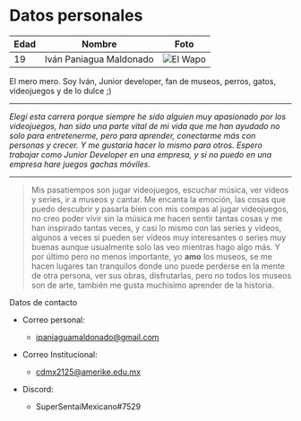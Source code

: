 # Datos personales
| Edad | Nombre | Foto |
| --- | --- | --- |
| 19 | Iván Paniagua Maldonado | ![El Wapo](https://cdn.discordapp.com/attachments/845383920458924034/1011653416466006067/IMG_20220823_100825.jpg) |

El mero mero. Soy Iván, Junior developer, fan de museos, perros, gatos, videojuegos y de lo dulce ;)

---
_Elegí esta carrera porque siempre he sido alguien muy apasionado por los videojuegos, han sido una parte vital de mi vida que me han ayudado no solo para entretenerme, pero para aprender, conectarme más con personas y crecer. Y me gustaría hacer lo mismo para otros. Espero trabajar como Junior Developer en una empresa, y si no puedo en una empresa hare juegos gachas móviles._

---


>Mis pasatiempos son jugar videojuegos, escuchar música, ver vídeos y series, ir a museos y cantar. Me encanta la emoción, las cosas que puedo descubrir y pasarla bien con mis compas al jugar videojuegos, no creo poder vivir sin la música me hacen sentir tantas cosas y me han inspirado tantas veces, y casi lo mismo con las series y vídeos, algunos a veces si pueden ser vídeos muy interesantes o series muy buenas aunque usualmente solo las veo mientras hago algo más. Y por último pero no menos importante, yo **amo** los museos, se me hacen lugares tan tranquilos donde uno puede perderse en la mente de otra persona, ver sus obras, disfrutarlas, pero no todos los museos son de arte, también me gusta muchisimo aprender de la historia.  

 Datos de contacto
 - Correo personal:  
   - ipaniaguamaldonado@gmail.com
 - Correo Institucional:

   - cdmx2125@amerike.edu.mx

 - Discord:
   - SuperSentaiMexicano#7529